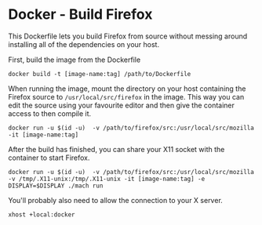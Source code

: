# Docker - Build Firefox

This Dockerfile lets you build Firefox from source without messing around installing all of the dependencies on your host.


First, build the image from the Dockerfile
```
docker build -t [image-name:tag] /path/to/Dockerfile
```

When running the image, mount the directory on your host containing the Firefox source to `/usr/local/src/firefox` in the image. This way you can edit the source using your favourite editor and then give the container access to then compile it.
```
docker run -u $(id -u)  -v /path/to/firefox/src:/usr/local/src/mozilla -it [image-name:tag]
```

After the build has finished, you can share your X11 socket with the container to start Firefox.
```
docker run -u $(id -u)  -v /path/to/firefox/src:/usr/local/src/mozilla -v /tmp/.X11-unix:/tmp/.X11-unix -it [image-name:tag] -e DISPLAY=$DISPLAY ./mach run
```

You'll probably also need to allow the connection to your X server.
```
xhost +local:docker
```
